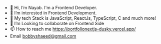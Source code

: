 - 👋 Hi, I’m Nayab. I'm a Frontend Developer.
- 👀 I’m interested in Frontend Development.
- 🌱 My tech Stack is JavaScript, ReactJs, TypeScript, C and much more!
- 💞️ I’m Looking to collaborate on Frontend Side
- 📫 How to reach me https://portfolionextjs-dusky.vercel.app/
- Email bobbyshaeed@gmail.com

